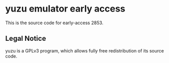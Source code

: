 yuzu emulator early access
=============

This is the source code for early-access 2853.

## Legal Notice

yuzu is a GPLv3 program, which allows fully free redistribution of its source code.